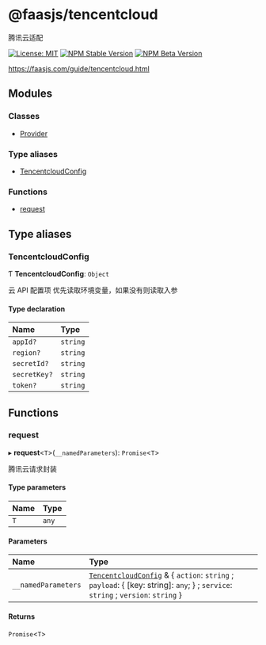 # @faasjs/tencentcloud

腾讯云适配

[![License: MIT](https://img.shields.io/npm/l/@faasjs/tencentcloud.svg)](https://github.com/faasjs/faasjs/blob/main/packages/faasjs/tencentcloud/LICENSE)
[![NPM Stable Version](https://img.shields.io/npm/v/@faasjs/tencentcloud/stable.svg)](https://www.npmjs.com/package/@faasjs/tencentcloud)
[![NPM Beta Version](https://img.shields.io/npm/v/@faasjs/tencentcloud/beta.svg)](https://www.npmjs.com/package/@faasjs/tencentcloud)

https://faasjs.com/guide/tencentcloud.html

## Modules

### Classes

- [Provider](classes/Provider.md)

### Type aliases

- [TencentcloudConfig](modules.md#tencentcloudconfig)

### Functions

- [request](modules.md#request)

## Type aliases

### TencentcloudConfig

Ƭ **TencentcloudConfig**: `Object`

云 API 配置项
优先读取环境变量，如果没有则读取入参

#### Type declaration

| Name | Type |
| :------ | :------ |
| `appId?` | `string` |
| `region?` | `string` |
| `secretId?` | `string` |
| `secretKey?` | `string` |
| `token?` | `string` |

## Functions

### request

▸ **request**<`T`\>(`__namedParameters`): `Promise`<`T`\>

腾讯云请求封装

#### Type parameters

| Name | Type |
| :------ | :------ |
| `T` | `any` |

#### Parameters

| Name | Type |
| :------ | :------ |
| `__namedParameters` | [`TencentcloudConfig`](modules.md#tencentcloudconfig) & { `action`: `string` ; `payload`: { [key: string]: `any`;  } ; `service`: `string` ; `version`: `string`  } |

#### Returns

`Promise`<`T`\>
